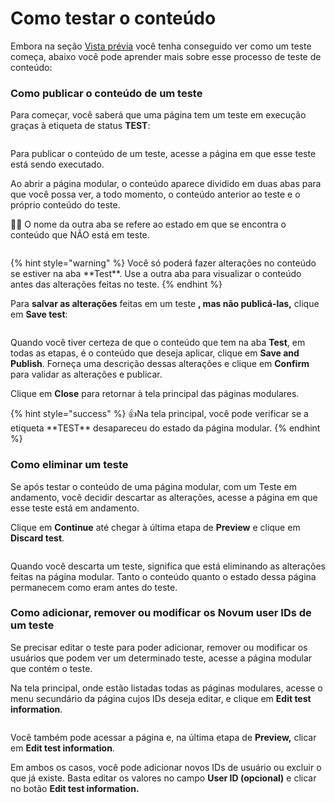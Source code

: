 # Como testar o conteúdo

Embora na seção [Vista prévia](como-criar-uma-pagina-modular/vista-previa.md) você tenha conseguido ver como um teste começa, abaixo você pode aprender mais sobre esse processo de teste de conteúdo:

### Como publicar o conteúdo de um teste

Para começar, você saberá que uma página tem um teste em execução graças à etiqueta de status **TEST**:

<figure><img src=".gitbook/assets/test_modular_page_tag.png" alt=""><figcaption></figcaption></figure>

Para publicar o conteúdo de um teste, acesse a página em que esse teste está sendo executado.

Ao abrir a página modular, o conteúdo aparece dividido em duas abas para que você possa ver, a todo momento, o conteúdo anterior ao teste e o próprio conteúdo do teste.

👋🏽 O nome da outra aba se refere ao estado em que se encontra o conteúdo que NÃO está em teste.

<figure><img src=".gitbook/assets/tabTestModularPages.png" alt=""><figcaption></figcaption></figure>

{% hint style="warning" %}
Você só poderá fazer alterações no conteúdo se estiver na aba \*\*Test\*\*. Use a outra aba para visualizar o conteúdo antes das alterações feitas no teste.
{% endhint %}

Para **salvar as alterações** feitas em um teste **, mas não publicá-las,** clique em **Save test**:

<figure><img src=".gitbook/assets/saveTestButtom.png" alt=""><figcaption></figcaption></figure>

Quando você tiver certeza de que o conteúdo que tem na aba **Test**, em todas as etapas, é o conteúdo que deseja aplicar, clique em **Save and Publish**. Forneça uma descrição dessas alterações e clique em **Confirm** para validar as alterações e publicar.

Clique em **Close** para retornar à tela principal das páginas modulares.

{% hint style="success" %}
:thumbsup:Na tela principal, você pode verificar se a etiqueta \*\*TEST\*\* desapareceu do estado da página modular.
{% endhint %}

### Como eliminar um teste

Se após testar o conteúdo de uma página modular, com um Teste em andamento, você decidir descartar as alterações, acesse a página em que esse teste está em andamento.

Clique em **Continue** até chegar à última etapa de **Preview** e clique em **Discard test**.

<figure><img src=".gitbook/assets/DiscardTest.png" alt=""><figcaption></figcaption></figure>

Quando você descarta um teste, significa que está eliminando as alterações feitas na página modular. Tanto o conteúdo quanto o estado dessa página permanecem como eram antes do teste.

### Como adicionar, remover ou modificar os Novum user IDs de um teste

Se precisar editar o teste para poder adicionar, remover ou modificar os usuários que podem ver um determinado teste, acesse a página modular que contém o teste.

Na tela principal, onde estão listadas todas as páginas modulares, acesse o menu secundário da página cujos IDs deseja editar, e clique em **Edit test information**.

<figure><img src=".gitbook/assets/EditTestInformation.png" alt=""><figcaption></figcaption></figure>

Você também pode acessar a página e, na última etapa de **Preview,** clicar em **Edit test information**.

Em ambos os casos, você pode adicionar novos IDs de usuário ou excluir o que já existe. Basta editar os valores no campo **User ID (opcional)** e clicar no botão **Edit test information.**
